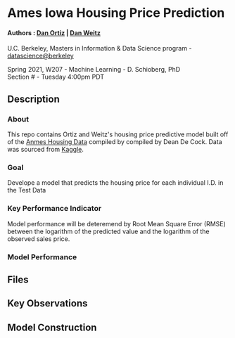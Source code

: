 Ames Iowa Housing Price Prediction
===========================

#### Authors : [Dan Ortiz](https://github.com/cal-dortiz/) | [Dan Weitz](https://www.google.com) 

U.C. Berkeley, Masters in Information & Data Science program - [datascience@berkeley](https://datascience.berkeley.edu/) 

Spring 2021, W207 - Machine Learning - D. Schioberg, PhD <br>
Section # - Tuesday 4:00pm PDT

## Description

### About
This repo contains Ortiz and Weitz's housing price predictive model built off of the [Anmes Housing Data](http://jse.amstat.org/v19n3/decock.pdf) compiled by compiled by Dean De Cock. Data was sourced from [Kaggle](https://www.kaggle.com/).

### Goal
Develope a model that predicts the housing price for each individual I.D. in the Test Data

### Key Performance Indicator
Model performance will be deteremend by Root Mean Square Error (RMSE) between the logarithm of the predicted value and the logarithm of the observed sales price.

### Model Performance


## Files

## Key Observations

## Model Construction
